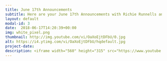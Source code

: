 ```yaml
---
title: June 17th Announcements
subtitle: Here are your June 17th Announcements with Richie Runnells and Alayna Boer.  Happy Father's Day!
layout: default
modal-id: 3 
date:  2018-06-17T14:20:39+00:00
img: white_pixel.png
thumbnail: http://img.youtube.com/vi/OaXoEjtDFbU/0.jpg
alt: https://i4.ytimg.com/vi/OaXoEjtDFbU/hqdefault.jpg
project-date: 
description: <iframe width="560" height="315" src="https://www.youtube.com/embed/OaXoEjtDFbU" frameborder="0" allowfullscreen></iframe> 
---
```

